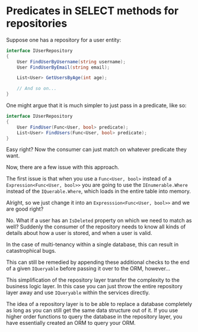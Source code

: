 # Predicates in SELECT methods for repositories

Suppose one has a repository for a user entity:

```cs
interface IUserRepository 
{
    User FindUserByUsername(string username);
    User FindUserByEmail(string email);

    List<User> GetUsersByAge(int age);

    // And so on...
}
```

One might argue that it is much simpler to just pass in a predicate, like so:

```cs
interface IUserRepository
{
    User FindUser(Func<User, bool> predicate);
    List<User> FindUsers(Func<User, bool> predicate);
}
```

Easy right? Now the consumer can just match on whatever predicate they want.

Now, there are a few issue with this approach. 

The first issue is that when you use a `Func<User, bool>` instead of a `Expression<Func<User, bool>>` you are going to use the `IEnumerable.Where` instead of the `IQuerable.Where`, which loads in the entire table into memory.

Alright, so we just change it into an `Expresssion<Func<User, bool>>` and we are good right?

No. What if a user has an `IsDeleted` property on which we need to match as well? Suddenly the consumer of the repository needs to know all kinds of details about how a user is stored, and when a user is valid.

In the case of multi-tenancy within a single database, this can result in catastrophical bugs.

This can still be remedied by appending these additional checks to the end of a given `IQueryable` before passing it over to the ORM, however...

This simplification of the repository layer transfer the complexity to the business logic layer. In this case you can just throw the entire repository layer away and use `IQueryable` within the services directly.

The idea of a repository layer is to be able to replace a database completely as long as you can still get the same data structure out of it. If you use higher order functions to query the database in the repository layer, you have essentially created an ORM to query your ORM.
